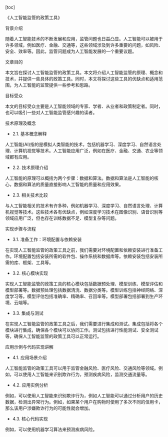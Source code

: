 
[toc]                    
                
                
《人工智能监管的政策工具》

背景介绍

随着人工智能技术的不断发展和应用，监管问题也日益凸显。人工智能可以被用于许多领域，例如医疗、金融、交通等，这些领域涉及到许多重要的问题，如风险、安全、效率等。因此，监管问题成为人工智能发展的一个重要议题。

文章目的

本文旨在探讨人工智能监管的政策工具。本文将介绍人工智能监管的原理、概念和技术，并提供一些具体的政策工具。同时，本文将探讨这些工具的优缺点和适用范围，为人工智能的监管提供一些参考和思路。

目标受众

本文的目标受众主要是人工智能领域的专家、学者、从业者和政策制定者。同时，也可以吸引一些对人工智能监管感兴趣的读者。

技术原理及概念

- 2.1. 基本概念解释

人工智能(AI)指的是模拟人类智能的技术，包括机器学习、深度学习、自然语言处理、计算机视觉等技术。人工智能应用广泛，例如在医疗、金融、交通、农业等领域都有应用。

- 2.2. 技术原理介绍

人工智能的原理可以概括为两个步骤：数据和算法。数据和算法是人工智能的核心，数据和算法的质量直接影响人工智能的质量和应用效果。

- 2.3. 相关技术比较

与人工智能相关的技术有许多种，例如机器学习、深度学习、自然语言处理、计算机视觉等技术。这些技术各有优缺点，例如深度学习技术在图像识别、语音识别等领域应用广泛，但也存在训练数据不足、模型复杂等问题。

实现步骤与流程

- 3.1. 准备工作：环境配置与依赖安装

在实现人工智能监管的政策工具之前，我们需要对环境配置和依赖安装进行准备工作。环境配置包括安装所需的软件包、操作系统和数据库等。依赖安装包括安装所需的库、框架、工具等。

- 3.2. 核心模块实现

实现人工智能监管的政策工具的核心模块包括数据预处理、模型训练、模型评估和模型部署等。数据预处理包括数据清洗、数据分类等。模型训练包括神经网络、深度学习等。模型评估包括准确率、精确率、召回率等。模型部署包括部署到生产环境、云端等。

- 3.3. 集成与测试

在实现人工智能监管的政策工具之后，我们需要进行集成和测试。集成包括将各个模块进行集成，确保各个模块可以协同工作。测试包括进行性能测试、安全测试等，确保人工智能监管的政策工具可以正常运行。

应用示例与代码实现讲解

- 4.1. 应用场景介绍

人工智能监管的政策工具可以用于监管金融风险、医疗风险、交通风险等领域。例如，可以使用人工智能来识别欺诈行为，预测疾病风险，监测交通流量等。

- 4.2. 应用实例分析

例如，可以使用人工智能来识别欺诈行为，例如人工智能可以通过分析用户的历史数据，检测出异常行为。例如，如果某个用户在购物时使用了多次不同的信用卡，那么该用户涉嫌欺诈行为的可能性就会增加。

- 4.3. 核心代码实现

例如，可以使用机器学习算法来预测疾病风险。

